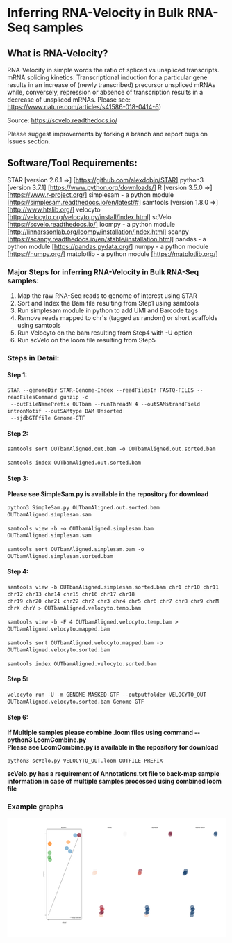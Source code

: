 # Inferring RNA-Velocity in Bulk RNA-Seq samples

## What is RNA-Velocity?
RNA-Velocity in simple words the ratio of spliced vs unspliced transcripts. mRNA splicing kinetics: 
Transcriptional induction for a particular gene results in an increase of (newly transcribed) precursor unspliced mRNAs 
while, conversely, repression or absence of transcription results in a decrease of unspliced mRNAs. 
Please see: https://www.nature.com/articles/s41586-018-0414-6)

 Source: https://scvelo.readthedocs.io/

Please suggest improvements by forking a branch and report bugs on Issues section.

## Software/Tool Requirements:
STAR [version 2.6.1 =>]  [https://github.com/alexdobin/STAR]
python3 [version 3.7.1]  [https://www.python.org/downloads/]
R [version 3.5.0 =>]     [https://www.r-project.org/]
simplesam - a python module [https://simplesam.readthedocs.io/en/latest/#]
samtools [version 1.8.0 =>] [http://www.htslib.org/]
velocyto [http://velocyto.org/velocyto.py/install/index.html]
scVelo [https://scvelo.readthedocs.io/]
loompy - a python module [http://linnarssonlab.org/loompy/installation/index.html]
scanpy [https://scanpy.readthedocs.io/en/stable/installation.html]
pandas - a python module [https://pandas.pydata.org/]
numpy - a python module [https://numpy.org/]
matplotlib - a python module [https://matplotlib.org/]


### Major Steps for inferring RNA-Velocity in Bulk RNA-Seq samples:

1. Map the raw RNA-Seq reads to genome of interest using STAR
2. Sort and Index the Bam file resulting from Step1 using samtools
3. Run simplesam module in python to add UMI and Barcode tags
4. Remove reads mapped to chr's (tagged as random) or short scaffolds using samtools
5. Run Velocyto on the bam resulting from Step4 with -U option
6. Run scVelo on the loom file resulting from Step5

### Steps in Detail:

#### Step 1: 

```
STAR --genomeDir STAR-Genome-Index --readFilesIn FASTQ-FILES --readFilesCommand gunzip -c
 --outFileNamePrefix OUTbam --runThreadN 4 --outSAMstrandField intronMotif --outSAMtype BAM Unsorted 
 --sjdbGTFfile Genome-GTF
```

#### Step 2:

```
samtools sort OUTbamAligned.out.bam -o OUTbamAligned.out.sorted.bam

samtools index OUTbamAligned.out.sorted.bam
```

#### Step 3:

**Please see SimpleSam.py is available in the repository for download**
```
python3 SimpleSam.py OUTbamAligned.out.sorted.bam OUTbamAligned.simplesam.sam

samtools view -b -o OUTbamAligned.simplesam.bam OUTbamAligned.simplesam.sam

samtools sort OUTbamAligned.simplesam.bam -o OUTbamAligned.simplesam.sorted.bam
```

#### Step 4:

```
samtools view -b OUTbamAligned.simplesam.sorted.bam chr1 chr10 chr11 chr12 chr13 chr14 chr15 chr16 chr17 chr18
chr19 chr20 chr21 chr22 chr2 chr3 chr4 chr5 chr6 chr7 chr8 chr9 chrM chrX chrY > OUTbamAligned.velocyto.temp.bam

samtools view -b -F 4 OUTbamAligned.velocyto.temp.bam > OUTbamAligned.velocyto.mapped.bam

samtools sort OUTbamAligned.velocyto.mapped.bam -o OUTbamAligned.velocyto.sorted.bam

samtools index OUTbamAligned.velocyto.sorted.bam
```

#### Step 5:

```
velocyto run -U -m GENOME-MASKED-GTF --outputfolder VELOCYTO_OUT OUTbamAligned.velocyto.sorted.bam Genome-GTF
```

#### Step 6:
__If Multiple samples please combine .loom files using command -- python3 LoomCombine.py__   
__Please see LoomCombine.py is available in the repository for download__
```
python3 scVelo.py VELOCYTO_OUT.loom OUTFILE-PREFIX
```
__scVelo.py has a requirement of Annotations.txt file to back-map sample information in case of multiple 
samples processed using combined loom file__

### Example graphs
![Graph](graph.png)
